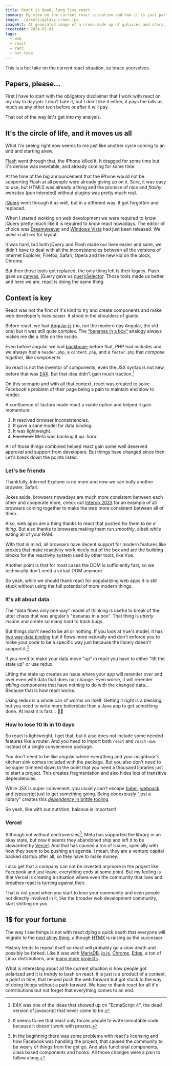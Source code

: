 ```yaml
---
title: React is dead, long live react
summary: My view on the current react situation and how it is just part of a cycle.
image: ./assets/galaxy-crown.jpg
imageAlt: AI generated image of a crown made up of galaxies and stars. The background is made of a city skyline in the vaporwave style. Lines move to the crown
createdAt: 2024-02-01
tags:
  - web
  - react
  - rant
  - hot-take
---
```

This is a hot take on the current react situation, so brace yourselves.

## Papers, please...

First I have to start with the obligatory disclaimer that I work with react on my day to day job. I don't hate it, but I don't like it either, it pays the bills as much as any other tech before or after it will pay.

That out of the way let's get into my analysis.

## It's the circle of life, and it moves us all

What I'm seeing right now seems to me just like another cycle coming to an end and starting anew.

[Flash](https://en.wikipedia.org/wiki/Adobe_Flash) went through that, the iPhone killed it. It dragged for some time but it's demise was inevitable, and already coming for some time.

At the time of the big announcement that the iPhone would not be supporting Flash at all people were already giving up on it. Sure, it was easy to use, but HTML5 was already a thing and the promise of nice and _flashy_ websites (pun intended) without plugins was pretty much real.

[jQuery](https://jquery.com/) went through it as well, but in a different way. It got forgotten and replaced.

When I started working on web development we were required to _know_ jQuery pretty much like it is required to _know_ react nowadays. The editor of choice was [Dreamweaver](https://en.wikipedia.org/wiki/Adobe_Dreamweaver) and [Windows Vista](https://en.wikipedia.org/wiki/Windows_Vista) had just been released. We used `<table>`s for layout.

It was hard, but both jQuery and Flash made our lives easier and sane, we didn't have to deal with all the inconsistencies between all the versions of Internet Explorer, Firefox, Safari, Opera and the new kid on the block, Chrome.

But then those tools got replaced, the only thing left is their legacy. Flash gave us [canvas](https://developer.mozilla.org/en-US/docs/Web/API/Canvas_API), jQuery gave us [querySelector](https://developer.mozilla.org/en-US/docs/Web/API/Document/querySelector). Those tools made us better and here we are, react is doing the same thing.

## Context is key

React was not the first of it's kind to try and create components and make web developer's lives easier. It stood in the shoulders of giants.

Before react, we had [Angular.js](https://en.wikipedia.org/wiki/AngularJS) (no, not the modern day Angular, the old one) but it was still quite complex. The ["bananas in a box"](https://angular.io/guide/two-way-binding) analogy always makes me die a little on the inside.

Even before angular we had [backbone](https://backbonejs.org/); before that, PHP had includes and we always had a `header.php`, a `content.php`, and a `footer.php` that _compose together_, like _components_.

So react is not the inventor of components, even the JSX syntax is not new, before that was [E4X](https://en.wikipedia.org/wiki/ECMAScript_for_XML). But that idea didn't gain much traction.[^1]

On this scenario and with all that context, react was created to solve Facebook's problem of their page being a pain to maintain and slow to render.

A confluence of factors made react a viable option and helped it gain momentum:
1. It resolved browser inconsistencies.
2. It gave a sane model for data binding.
3. It was lightweight.
4. ~~Facebook~~ Meta was backing it up. _hard_.

All of those things combined helped react gain some well deserved approval and support from developers. But things have changed since then. Let's break down the points listed.

### Let's be friends

Thankfully, Internet Explorer is no more and now we can bully another browser, Safari.

Jokes aside, browsers nowadays are much more consistent between each other and cooperate more, check out [Interop 2023](https://wpt.fyi/interop-2023) for an example of all browsers coming together to make the web more consistent between all of them.

Also, web apps are a thing thanks to react that pushed for them to _be a thing_. But also thanks to browsers making them run _smoothly_, albeit while eating all of your RAM.

With that in mind, all browsers have decent support for modern features like [proxies](https://developer.mozilla.org/en-US/docs/Web/JavaScript/Reference/Global_Objects/Proxy) that make reactivity work nicely out of the box and are the building blocks for the reactivity system used by other tools, like Vue.

Another point is that for most cases the DOM is sufficiently fast, so we technically don't need a virtual DOM anymore.

So yeah, while we should thank react for popularizing web apps it is still stuck without using the full potential of more modern things.

### It's all about data

The "data flows only one way" model of thinking is useful to break of the utter chaos that was angular's "bananas in a box". That thing is _utterly insane_ and create so many hard to track bugs.

But things don't need to be all or nothing. If you look at Vue's model, it has [two way data binding](https://vuejs.org/guide/essentials/forms) but it flows more naturally and don't enforce you to make your code to be a specific way just because the library doesn't support it.[^2]

If you need to make your data move "up" in react you have to either "lift the state up" or use redux.

Lifting the state up creates an issue where your app will rerender over and over even with data that does not change. Even worse, it will rerender _sibling_ components that have nothing to do with the changed data... Because that is how react works.

Using redux is a whole can of worms on itself. Getting it right is a blessing, but you need to write more boilerplate than a Java app to get something done. At least it is fast... 🤷‍♂️

### How to lose 10 lb in 10 days

So react is lightweight, I get that, but it also does not include some needed features like a router. And you need to import both `react` and `react-dom` instead of a single convenience package.

You don't need to be like angular where everything and _your neighbour's_ kitchen sink comes included with the package. But you also don't need to be super trimmed down to the point that you need a thousand libraries just to start a project. This creates fragmentation and also hides lots of transitive dependencies.

While JSX is super convenient, you usually can't escape [babel](https://babeljs.io/), [webpack](https://webpack.js.org/) and [typescript](https://www.typescriptlang.org/) just to get something going. Being obnoxiously "just a library" creates this [_dependency_ in brittle tooling](https://xkcd.com/2347/).

So yeah, like with our nutrition, balance is important!

### Vercel

Although not without controversies[^3], Meta has supported the library in an okay state, but now it seems they abandoned ship and left it to be stewarded by [Vercel](https://vercel.com/). And that has caused a ton of issues, specially with how they seem to be pushing an agenda. I mean, they are a venture capital backed startup after all, so they have to make money.

I also get that a company can not be invested anymore in the project like Facebook and just leave, everything ends at some point. But my feeling is that Vercel is creating a situation where even the community that lives and breathes react is turning against then.

That is not good when you start to lose your community and even people not directly involved in it, like the broader web development community, start shitting on you.

## 1$ for your fortune

The way I see things is not with react dying a quick death that everyone will migrate to the [next shiny thing](https://en.wikipedia.org/wiki/Shiny_object_syndrome), although [HTMX](https://htmx.org/) is raising as the successor.

History tends to repeat itself so react will probably go a slow death and possibly be forked. Like it was with [MariaDB](https://en.wikipedia.org/wiki/MariaDB), [io.js](https://en.wikipedia.org/wiki/Node.js#Io.js), [Chrome](https://www.google.com/chrome/index.html), [Edge](https://www.microsoft.com/en-us/edge/download), a ton of Linux distributions, and [many more projects](https://en.wikipedia.org/wiki/List_of_software_forks).

What is interesting about all the current situation is how people got polarized and it is trendy to bash on react. It is just is a product of a context, _a point in time_, that helped push the web forward but got stuck to the way of doing things without a path forward. We have to thank react for all it's contributions but not forget that everything comes to an end.

[^1]: E4X was one of the ideas that showed up on "EcmaScript 4", the dead version of javascript that never came to be.
[^2]: It seems to me that react only forces people to write immutable code because it doesn't work with proxies.
[^3]: In the beginning there was some problems with react's licensing and how Facebook was handling the project, that caused the community to be weary of things from the get go. And also functional components, class based components and hooks. All those changes were a pain to follow along.